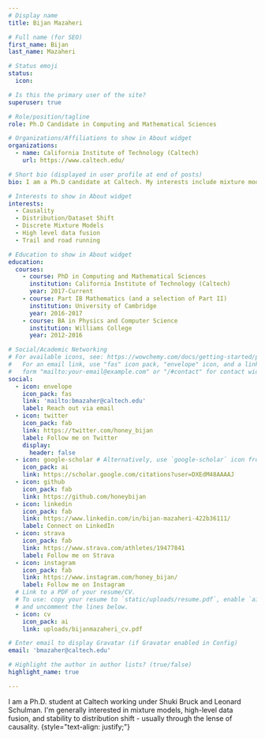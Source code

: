 ```yaml
---
# Display name
title: Bijan Mazaheri

# Full name (for SEO)
first_name: Bijan
last_name: Mazaheri

# Status emoji
status:
  icon:

# Is this the primary user of the site?
superuser: true

# Role/position/tagline
role: Ph.D Candidate in Computing and Mathematical Sciences

# Organizations/Affiliations to show in About widget
organizations:
  - name: California Institute of Technology (Caltech)
    url: https://www.caltech.edu/

# Short bio (displayed in user profile at end of posts)
bio: I am a Ph.D candidate at Caltech. My interests include mixture models, high level data fusion, and stability to distribution shift - usually through the lense of causality.

# Interests to show in About widget
interests:
  - Causality
  - Distribution/Dataset Shift
  - Discrete Mixture Models
  - High level data fusion
  - Trail and road running

# Education to show in About widget
education:
  courses:
    - course: PhD in Computing and Mathematical Sciences
      institution: California Institute of Technology (Caltech)
      year: 2017-Current
    - course: Part IB Mathematics (and a selection of Part II)
      institution: University of Cambridge
      year: 2016-2017
    - course: BA in Physics and Computer Science
      institution: Williams College
      year: 2012-2016

# Social/Academic Networking
# For available icons, see: https://wowchemy.com/docs/getting-started/page-builder/#icons
#   For an email link, use "fas" icon pack, "envelope" icon, and a link in the
#   form "mailto:your-email@example.com" or "/#contact" for contact widget.
social:
  - icon: envelope
    icon_pack: fas
    link: 'mailto:bmazaher@caltech.edu'
    label: Reach out via email
  - icon: twitter
    icon_pack: fab
    link: https://twitter.com/honey_bijan
    label: Follow me on Twitter
    display:
      header: false
  - icon: google-scholar # Alternatively, use `google-scholar` icon from `ai` icon pack
    icon_pack: ai
    link: https://scholar.google.com/citations?user=DXEdM48AAAAJ
  - icon: github
    icon_pack: fab
    link: https://github.com/honeybijan
  - icon: linkedin
    icon_pack: fab
    link: https://www.linkedin.com/in/bijan-mazaheri-422b36111/
    label: Connect on LinkedIn
  - icon: strava
    icon_pack: fab
    link: https://www.strava.com/athletes/19477841
    label: Follow me on Strava
  - icon: instagram
    icon_pack: fab
    link: https://www.instagram.com/honey_bijan/
    label: Follow me on Instagram
  # Link to a PDF of your resume/CV.
  # To use: copy your resume to `static/uploads/resume.pdf`, enable `ai` icons in `params.yaml`,
  # and uncomment the lines below.
  - icon: cv
    icon_pack: ai
    link: uploads/bijanmazaheri_cv.pdf

# Enter email to display Gravatar (if Gravatar enabled in Config)
email: 'bmazaher@caltech.edu'

# Highlight the author in author lists? (true/false)
highlight_name: true

---
```

I am a Ph.D. student at Caltech working under Shuki Bruck and Leonard Schulman. I'm generally interested in mixture models, high-level data fusion, and stability to distribution shift - usually through the lense of causality.
{style="text-align: justify;"}
